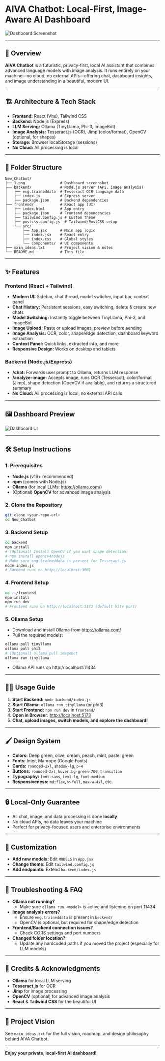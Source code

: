 # AIVA Chatbot: Local-First, Image-Aware AI Dashboard

![Dashboard Screenshot](1.png)

---

## 🚀 Overview

**AIVA Chatbot** is a futuristic, privacy-first, local AI assistant that combines advanced language models with image analysis. It runs entirely on your machine—no cloud, no external APIs—offering chat, dashboard insights, and image understanding in a beautiful, modern UI.

---

## 🏗️ Architecture & Tech Stack

- **Frontend:** React (Vite), Tailwind CSS
- **Backend:** Node.js (Express)
- **LLM Serving:** Ollama (TinyLlama, Phi-3, ImageBot)
- **Image Analysis:** Tesseract.js (OCR), Jimp (color/format), OpenCV (optional, for shapes)
- **Storage:** Browser localStorage (sessions)
- **No Cloud:** All processing is local

---

## 📁 Folder Structure

```
New_Chatbot/
├── 1.png                # Dashboard screenshot
├── backend/             # Node.js server (API, image analysis)
│   ├── eng.traineddata  # Tesseract OCR language data
│   ├── index.js         # Express server
│   ├── package.json     # Backend dependencies
├── frontend/            # React app (UI)
│   ├── index.html       # App entry
│   ├── package.json     # Frontend dependencies
│   ├── tailwind.config.js # Custom theme
│   ├── postcss.config.js  # Tailwind/PostCSS setup
│   └── src/
│       ├── App.jsx      # Main app logic
│       ├── index.jsx    # React entry
│       ├── index.css    # Global styles
│       └── components/  # UI components
├── main_ideas.txt       # Project vision & notes
└── README.md            # This file
```

---

## ✨ Features

### Frontend (React + Tailwind)
- **Modern UI:** Sidebar, chat thread, model switcher, input bar, context panel
- **Chat History:** Persistent sessions, easy switching, delete & create new chats
- **Model Switching:** Instantly toggle between TinyLlama, Phi-3, and ImageBot
- **Image Upload:** Paste or upload images, preview before sending
- **Image Analysis:** OCR, color, shape/edge detection, dashboard keyword extraction
- **Context Panel:** Quick links, extracted info, and more
- **Responsive Design:** Works on desktop and tablets

### Backend (Node.js/Express)
- **/chat:** Forwards user prompt to Ollama, returns LLM response
- **/analyze-image:** Accepts image, runs OCR (Tesseract), color/format (Jimp), shape detection (OpenCV if available), and returns a structured summary
- **No Cloud:** All processing is local, no external API calls

---

## 🖼️ Dashboard Preview

![Dashboard UI](1.png)

---

## 🛠️ Setup Instructions

### 1. Prerequisites
- **Node.js** (v16+ recommended)
- **npm** (comes with Node.js)
- **Ollama** (for local LLMs: https://ollama.com/)
- (Optional) **OpenCV** for advanced image analysis

### 2. Clone the Repository
```bash
git clone <your-repo-url>
cd New_Chatbot
```

### 3. Backend Setup
```bash
cd backend
npm install
# (Optional) Install OpenCV if you want shape detection:
# npm install opencv4nodejs
# Make sure eng.traineddata is present for Tesseract.js
node index.js
# Backend runs on http://localhost:3001
```

### 4. Frontend Setup
```bash
cd ../frontend
npm install
npm run dev
# Frontend runs on http://localhost:5173 (default Vite port)
```

### 5. Ollama Setup
- Download and install Ollama from https://ollama.com/
- Pull the required models:
```bash
ollama pull tinyllama
ollama pull phi3
# (Optional) ollama pull imagebot
ollama run tinyllama
```
- Ollama API runs on http://localhost:11434

---

## 🧑‍💻 Usage Guide

1. **Start Backend:** `node backend/index.js`
2. **Start Ollama:** `ollama run tinyllama` (or phi3)
3. **Start Frontend:** `npm run dev` in `frontend/`
4. **Open in Browser:** [http://localhost:5173](http://localhost:5173)
5. **Chat, upload images, switch models, and explore the dashboard!**

---

## 🖌️ Design System
- **Colors:** Deep green, olive, cream, peach, mint, pastel green
- **Fonts:** Inter, Manrope (Google Fonts)
- **Cards:** `rounded-2xl`, `shadow-lg`, `p-4`
- **Buttons:** `rounded-2xl`, `hover:bg-green-700`, `transition`
- **Typography:** `font-sans`, `text-lg`, `font-medium`
- **Responsiveness:** `md:flex`, `w-full`, `max-w-4xl`, etc.

---

## 🔒 Local-Only Guarantee
- All chat, image, and data processing is done **locally**
- No cloud APIs, no data leaves your machine
- Perfect for privacy-focused users and enterprise environments

---

## 🧩 Customization
- **Add new models:** Edit `MODELS` in `App.jsx`
- **Change theme:** Edit `tailwind.config.js`
- **Add endpoints:** Extend `backend/index.js`

---

## 🐞 Troubleshooting & FAQ

- **Ollama not running?**
  - Make sure `ollama run <model>` is active and listening on port 11434
- **Image analysis errors?**
  - Ensure `eng.traineddata` is present in `backend/`
  - OpenCV is optional, but required for shape/edge detection
- **Frontend/Backend connection issues?**
  - Check CORS settings and port numbers
- **Changed folder location?**
  - Update any hardcoded paths if you moved the project (especially for LLM models)

---

## 🙏 Credits & Acknowledgments
- **Ollama** for local LLM serving
- **Tesseract.js** for OCR
- **Jimp** for image processing
- **OpenCV** (optional) for advanced image analysis
- **React** & **Tailwind CSS** for the beautiful UI

---

## 📄 Project Vision

See `main_ideas.txt` for the full vision, roadmap, and design philosophy behind AIVA Chatbot.

---

**Enjoy your private, local-first AI dashboard!** 